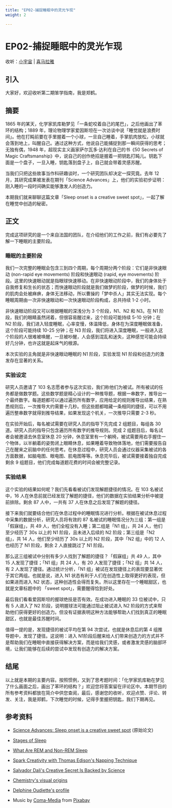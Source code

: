 ```yaml
---
title: "EP02-捕捉睡眠中的灵光乍现"
weight: 2

---
```


# EP02-捕捉睡眠中的灵光乍现

收听：[小宇宙](https://www.xiaoyuzhoufm.com/episodes/61da6b9ea400c116afea3ed2) | [喜马拉雅](https://m.ximalaya.com/sound/490716835)

## 引入

大家好，欢迎收听第二期笨学指南，我是郑鹤。

## 摘要

1865 年的某天，化学家凯库勒梦见「一条蛇咬着自己的尾巴」，之后他画出了苯环的结构；1889 年，理论物理学家爱因斯坦在一次访谈中说「睡觉就是浪费时间」。他在打盹前要在手里握着一个小球，一旦自己睡着，手掌肌肉放松，小球就会落到地上，叫醒自己。通过这种方式，他说自己能捕捉到那一瞬间获得的思考；无独有偶，1948 年，超现实主义画家萨尔瓦多·达利在自己的书《50 Secrets of Magic Craftsmanship》中，说自己的创作绝招是握着一把钥匙打盹儿。钥匙下面是一个盘子，一旦入睡，钥匙落到盘子上，自己就会带着灵感苏醒。

当我们只把这些故事当作科研趣谈时，一个研究团队却决定一探究竟。去年 12 月，其研究成果被发表在期刊「Science Advances」上，他们的实验初步证明：刚入睡的一段时间确实能够激发人的创造力。

本期我们就来聊聊这篇文章「Sleep onset is a creative sweet spot」，一起了解在睡觉中创造的秘密。

## 正文

完成这项研究的是一个来自法国的团队，在介绍他们的工作之前，我们有必要先了解一下睡眠的主要阶段。

### 睡眠的主要阶段

我们一次完整的睡眠会包含三到四个周期，每个周期分两个阶段：它们是非快速眼动 (non-rapid eye movements) 阶段和快速眼动 (rapid, eye movements) 阶段。这里的快速眼动就是指眼球快速移动。在非快速眼动阶段中，我们的身体处于自我修复和生长的状态；而快速眼动阶段就是我们做梦的阶段，做梦的时候，我们的肌肉会处被麻痹，身体无法移动，所以曹操的「梦中杀人」其实无法实现。每个睡眠周期由一次非快速眼动和一次快速眼动阶段构成，总共持续 1-2 小时。

非快速眼动阶段又可以根据睡眠的深浅分为 3 个阶段，N1、N2 和 N3。在 N1 阶段，我们的眼睛虽然闭着，但很容易醒过来，这个阶段可能持续 5-10 分钟；在 N2 阶段，我们进入轻度睡眠，心率变慢，体温降低，身体在为深度睡眠做准备，这个阶段可能持续 10-25 分钟；在 N3 阶段，我们将进入深度睡眠，一般进入这个阶段的人很难被唤醒，一旦被吵醒，人会感到混乱和迷失，这种感觉可能会持续好几分钟，也许这就是起床气的根源。

本次实验的主角就是非快速眼动睡眠的 N1 阶段，实验发现 N1 阶段和创造力的激发存在显著的关系。

### 实验设定

研究人员邀请了 103 名志愿者参与这次实验，我们称他们为被试。所有被试的任务都是做数学题。这些数学题是精心设计的一种推导题，根据一串数字，推导出一个最终数字。每道题都可以通过遍历所有数字，应用给定的规则推导出结果，在熟悉规则后，一次推导大约需要十几秒。但这些题都暗藏一条相同的捷径，可以不用遍历整串数字就得到推导结果，如果发现这个机关，一次推导只需要 2-3 秒。

在实验开始后，每名被试需要在研究人员的指导下先完成 2 组题目，每组各 30 道。研究人员的指导只包含遍历所有数字的推导规则。完成 2 组题目后，每名试者会被邀请去休息室休息 20 分钟，休息室里有一个躺椅，被试需要用右手握住一个物体，以半躺着的姿势闭上眼睛休息，如果睡着导致物体落地，他们需要报告自己在醒来之前脑中的任何思考。在休息过程中，研究人员会通过仪器采集被试的各方面数据，如脑电图、眼电图、肌电图等等。休息完毕后，被试需要接着独自完成剩余 9 组题目，他们完成每道题花费的时间会被完整记录。

### 实验结果

这个实验的结果如何呢？我们先看看被试们发现解题捷径的情况。在 103 名被试中，16 人在休息前就已经发现了解题的捷径，他们的数据在实验结果分析中被提前排除。剩余 87 人中，一共有 37 人在休息之后发现了解题的捷径。

接下来我们就要结合他们在休息过程中的睡眠情况进行分析。根据在被试休息过程中采集的数据分析，研究人员将有效的 87 名被试的睡眠情况分为三组：第一组是「假寐组」，共 49 人，他们全程没有入睡；第二组是「N1 组」，共 24 人，他们至少经历了 30s 以上的 N1 阶段，且未进入后续的 N2 阶段；第三组是「N2 组」，共 14 人，他们至少经历了 30s 以上的 N2 阶段，其中「N2 组」中的 12 人也经历了 N1 阶段，剩余 2 人直接跳过了 N1 阶段。

那么这三组被试中分别有多少人找到了解题的捷径？「假寐组」共 49 人，其中 15 人发现了捷径；「N1 组」共 24 人，有 20 人发现了捷径；「N2 组」共 14 人，有 2 人发现了捷径。通过统计分析，「N1 组」被试在发现捷径上的表现要显著优于其它两组。也就是说，进入 N1 状态有利于人们在创造性上取得更好的表现，但如果进而进入 N2 状态，这种创造性会得而复失。所以这里存在一个睡眠甜区，也就是文章标题中的 「sweet spot」，需要醒得恰到好处。

最后我们看看爱因斯坦的握球绝技是否有效。在成功进入睡眠的 33 位被试中，只有 5 人进入了 N2 阶段，说明握球法可能通过阻止被试进入 N2 阶段的方式来帮助他们获得更好的创造力。但没有证据表明这种方法能够帮助人们找到真正的睡眠甜区，也就是最佳苏醒时间。

值得一提的是，发现捷径的被试平均在第 94 次尝试，也就是休息后的第 4 组推导题中，发现了捷径。这说明：进入 N1阶段后醒来给人们带来创造力的方式并不是帮助我们在睡眠中直接获得解决方案，而是给我们灵感，或者激发灵感的脑部环境，让我们能够在后续的尝试中发现有创造力的解决方案。

## 结尾

以上就是本期的主要内容。按照惯例，又到了思考题时间：「化学家凯库勒在梦见了什么画面之后，画出了苯环的结构？」欢迎您将答案留在评论区中。本期节目的所有参考资料都放在简介中供您查阅，最后，感谢您的收听，欢迎点赞、评论、转发、关注，我是郑鹤，下次睡觉的时候，记得手里握把钥匙，我们下期再见。

## 参考资料

* [Science Advances: Sleep onset is a creative sweet spot](https://www.science.org/doi/pdf/10.1126/sciadv.abj5866) (原始论文)
* [Stages of Sleep](https://www.uofmhealth.org/health-library/hw48331)
* [What Are REM and Non-REM Sleep](https://www.webmd.com/sleep-disorders/sleep-101)
* [Spark Creativity with Thomas Edison's Napping Technique](https://www.scientificamerican.com/article/thomas-edisons-naps-inspire-a-way-to-spark-your-own-creativity/)
* [Salvador Dali's Creative Secret Is Backed by Science](https://www.scientificamerican.com/podcast/episode/salvador-dalis-creative-secret-is-backed-by-science/)
* [Chemistry's visual origins](https://www.nature.com/articles/465036a)
* [Delphine Oudiette's profile](https://pallerlab.psych.northwestern.edu/Delphine.html)

* Music by <a href="/users/coma-media-24399569/?tab=audio&amp;utm_source=link-attribution&amp;utm_medium=referral&amp;utm_campaign=audio&amp;utm_content=12327">Coma-Media</a> from <a href="https://pixabay.com/?utm_source=link-attribution&amp;utm_medium=referral&amp;utm_campaign=music&amp;utm_content=12327">Pixabay</a>
